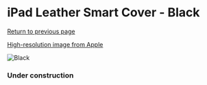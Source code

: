 # iPad Leather Smart Cover - Black

[Return to previous page](/ipad_2)

[High-resolution image from Apple](https://store.storeimages.cdn-apple.com/8756/as-images.apple.com/is/MD301?wid=4500&hei=4500&fmt=png)

<div style="width: 384px"><img src="/everypreview/MD301.png" alt="Black"></div>

### Under construction
